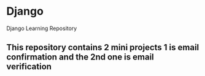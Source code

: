 # Django
Django Learning Repository
## This repository contains 2 mini projects 1 is email confirmation and the 2nd one is email verification
